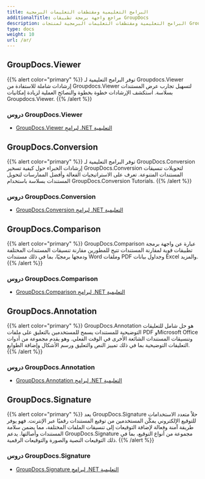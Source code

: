 ```yaml
---
title: البرامج التعليمية ومقتطفات التعليمات البرمجية
additionalTitle: مراجع واجهة برمجة تطبيقات GroupDocs
description: البرامج التعليمية ومقتطفات التعليمات البرمجية لمنتجات GroupDocs مثل GroupDocs.Viewer وGroupDocs.Annotation وGroupDocs.Conversion ومنتجات أخرى.
type: docs
weight: 10
url: /ar/
---
```


## GroupDocs.Viewer
{{% alert color="primary" %}}
توفر البرامج التعليمية لـ Groupdocs.Viewer إرشادات شاملة للاستفادة من Groupdocs.Viewer لتسهيل تجارب عرض المستندات بسلاسة. استكشف الإرشادات خطوة بخطوة والنصائح العملية لزيادة إمكانيات Groupdocs.Viewer.
{{% /alert %}}

### دروس GroupDocs.Viewer
- [GroupDocs.Viewer لبرامج .NET التعليمية](../viewer/ar/net/)


## GroupDocs.Conversion
{{% alert color="primary" %}}
توفر البرامج التعليمية لـ GroupDocs.Conversion إرشادات الخبراء حول كيفية تسخير GroupDocs.Conversion لتحويلات تنسيقات المستندات المتنوعة. تعرف على الاستراتيجيات الفعالة وأفضل الممارسات لتحويل المستندات بسلاسة باستخدام GroupDocs.Conversion Tutorials.
{{% /alert %}}

### دروس GroupDocs.Conversion
- [GroupDocs.Conversion لبرامج .NET التعليمية](../conversion/ar/net/)


## GroupDocs.Comparison
{{% alert color="primary" %}}
GroupDocs.Comparison عبارة عن واجهة برمجة تطبيقات قوية لمقارنة المستندات تتيح للمطورين مقارنة تنسيقات المستندات المختلفة ودمجها برمجيًا، بما في ذلك مستندات Word وملفات PDF وجداول بيانات Excel والمزيد.
{{% /alert %}}

### دروس GroupDocs.Comparison
- [GroupDocs.Comparison لبرامج .NET التعليمية](../comparison/ar/net/)


## GroupDocs.Annotation
{{% alert color="primary" %}}
GroupDocs.Annotation هو حل شامل للتعليقات التوضيحية للمستندات يسمح للمستخدمين بالتعليق على ملفات PDF وMicrosoft Office وتنسيقات المستندات الشائعة الأخرى في الوقت الفعلي. وهو يقدم مجموعة من أدوات التعليقات التوضيحية بما في ذلك تمييز النص والتعليق ورسم الأشكال وإضافة الطوابع.
{{% /alert %}}

### دروس GroupDocs.Annotation
- [GroupDocs.Annotation  لبرامج .NET التعليمية](../annotation/ar/net/)


## GroupDocs.Signature
{{% alert color="primary" %}}
يعد GroupDocs.Signature حلاً متعدد الاستخدامات للتوقيع الإلكتروني يمكّن المستخدمين من توقيع المستندات رقميًا عبر الإنترنت. فهو يوفر طريقة آمنة وفعالة لإضافة التوقيعات إلى تنسيقات الملفات المختلفة، مما يضمن سلامة المستندات وأصالتها. يدعم GroupDocs.Signature مجموعة من أنواع التوقيع، بما في ذلك التوقيعات النصية والصورة والتوقيعات الرقمية.
{{% /alert %}}

### دروس GroupDocs.Signature
- [GroupDocs.Signature  لبرامج .NET التعليمية](../signature/ar/net/)